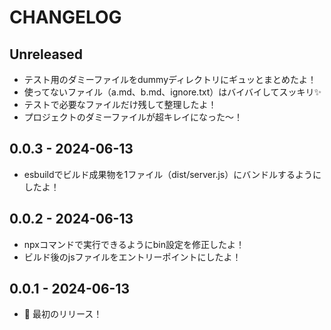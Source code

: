 # CHANGELOG

## Unreleased
- テスト用のダミーファイルをdummyディレクトリにギュッとまとめたよ！
- 使ってないファイル（a.md、b.md、ignore.txt）はバイバイしてスッキリ✨
- テストで必要なファイルだけ残して整理したよ！
- プロジェクトのダミーファイルが超キレイになった〜！

## 0.0.3 - 2024-06-13
- esbuildでビルド成果物を1ファイル（dist/server.js）にバンドルするようにしたよ！

## 0.0.2 - 2024-06-13
- npxコマンドで実行できるようにbin設定を修正したよ！
- ビルド後のjsファイルをエントリーポイントにしたよ！

## 0.0.1 - 2024-06-13
- 🎉 最初のリリース！ 